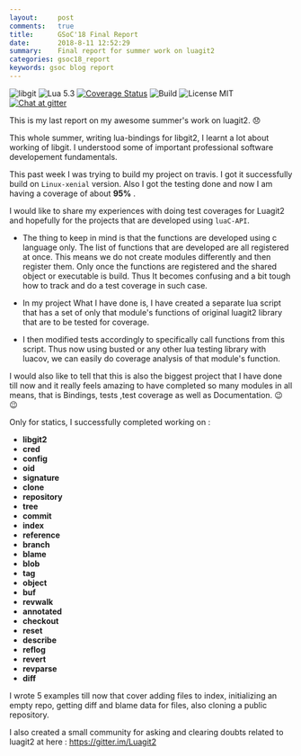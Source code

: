 ```yaml
---
layout:     post
comments:   true
title:      GSoC'18 Final Report
date:       2018-8-11 12:52:29
summary:    Final report for summer work on luagit2 
categories: gsoc18_report
keywords: gsoc blog report
---
```


![libgit](https://img.shields.io/badge/Libgit-0.27.0-blue.svg)   ![Lua 5.3](https://img.shields.io/badge/Lua-5.3-yellow.svg)  [![Coverage Status](https://coveralls.io/repos/github/SatyendraBanjare/luagit2/badge.svg?branch=travis-cov)](https://coveralls.io/github/SatyendraBanjare/luagit2?branch=travis-cov)  ![Build](https://www.travis-ci.org/SatyendraBanjare/luagit2.svg?branch=travis-cov) ![License MIT](https://img.shields.io/badge/License-MIT-ff69b4.svg) [![Chat at gitter](https://img.shields.io/badge/chat-gitter-orange.svg)](https://gitter.im/Luagit2)



This is my last report on my awesome summer's work on luagit2. :disappointed:

This whole summer, writing lua-bindings for libgit2, I learnt a lot about working of libgit.
I understood some of important professional software developement fundamentals.

This past week I was trying to build my project on travis. I got it successfully build on ``Linux-xenial`` version. 
Also I got the testing done and now I am having a coverage of about **95%** .

I would like to share my experiences with doing test coverages for Luagit2 and hopefully for the projects that are developed using `luaC-API`.

- The thing to keep in mind is that the functions are developed using c language only. The list of functions that are developed are all 
registered at once. This means we do not create modules differently and then register them. Only once the functions are registered
and the shared object or executable is build.
Thus It becomes confusing and a bit tough how to track and do a test coverage in such case.

- In my project What I have done is, I have created a separate lua script that has a set of only that module's functions of original luagit2 
library that are to be tested for coverage. 

- I then modified tests accordingly to specifically call functions from this script. Thus now using busted or any other lua testing library with 
luacov, we can easily do coverage analysis of that module's function.

I would also like to tell that this is also the biggest project that I have done till now and
it really feels amazing to have completed so many modules in all means,
that is Bindings, tests ,test coverage as well as Documentation. :wink: :wink:

Only for statics, I successfully completed working on :

- **libgit2**
- **cred**
- **config**
- **oid**
- **signature**
- **clone**
- **repository**
- **tree**
- **commit**
- **index**
- **reference**
- **branch**
- **blame**
- **blob**
- **tag**
- **object**
- **buf**
- **revwalk**
- **annotated**
- **checkout**
- **reset**
- **describe**
- **reflog**
- **revert**
- **revparse**
- **diff**

I wrote 5 examples till now that cover adding files to index, initializing an empty repo, getting diff
and blame data for files, also cloning a public repository.

I also created a small community for asking and clearing doubts related to luagit2 at here : https://gitter.im/Luagit2


